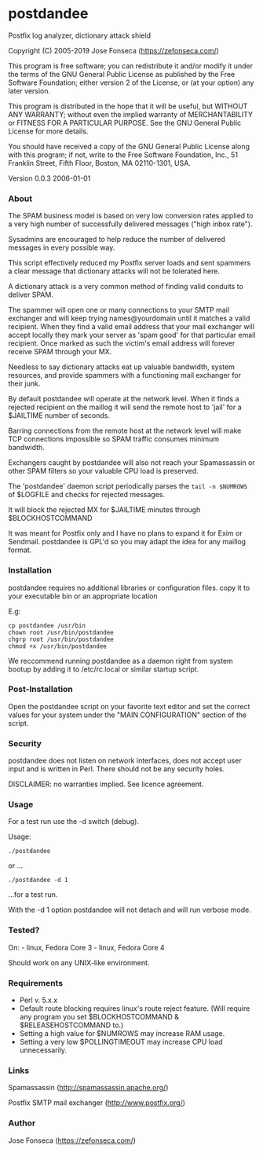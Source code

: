 

# postdandee 

Postfix log analyzer, dictionary attack shield

Copyright (C) 2005-2019 Jose Fonseca (https://zefonseca.com/)

This program is free software; you can redistribute it and/or
modify it under the terms of the GNU General Public License
as published by the Free Software Foundation; either version 2
of the License, or (at your option) any later version.

This program is distributed in the hope that it will be useful,
but WITHOUT ANY WARRANTY; without even the implied warranty of
MERCHANTABILITY or FITNESS FOR A PARTICULAR PURPOSE.  See the
GNU General Public License for more details.

You should have received a copy of the GNU General Public License
along with this program; if not, write to the Free Software
Foundation, Inc., 51 Franklin Street, Fifth Floor, Boston, MA  02110-1301, USA.

Version 0.0.3 2006-01-01


### About

The SPAM business model is based on very low conversion rates applied to a very 
high number of successfully delivered messages ("high inbox rate"). 

Sysadmins are encouraged to help reduce the number of delivered messages in
every possible way. 

This script effectively reduced my Postfix server loads and sent spammers a clear 
message that dictionary attacks will not be tolerated here. 

A dictionary attack is a very common method of finding valid conduits to 
deliver SPAM.

The spammer will open one or many connections to your SMTP mail exchanger and
will keep trying names@yourdomain until it matches a valid recipient. When
they find a valid email address that your mail exchanger will accept locally 
they mark your server as 'spam good' for that particular email recipient. Once
marked as such the victim's email address will forever receive SPAM through your
MX.

Needless to say dictionary attacks eat up valuable bandwidth, system resources,
and provide spammers with a functioning mail exchanger for their junk.

By default postdandee will operate at the network level. When it finds a rejected
recipient on the maillog it will send the remote host to 'jail' for a $JAILTIME 
number of seconds. 

Barring connections from the remote host at the network level will make TCP 
connections impossible so SPAM traffic consumes minimum bandwidth.

Exchangers caught by postdandee will also not reach your Spamassassin or other
SPAM filters so your valuable CPU load is preserved.

The 'postdandee' daemon script periodically parses the `tail -n $NUMROWS` 
of $LOGFILE and checks for rejected messages. 

It will block the rejected MX for $JAILTIME minutes through $BLOCKHOSTCOMMAND

It was meant for Postfix only and I have no plans to expand it for Exim or
Sendmail. postdandee is GPL'd so you may adapt the idea for any maillog format.


### Installation

postdandee requires no additional libraries or configuration files. copy it
to your executable bin or an appropriate location

E.g:

    cp postdandee /usr/bin
    chown root /usr/bin/postdandee
    chgrp root /usr/bin/postdandee
    chmod +x /usr/bin/postdandee


We reccommend running postdandee as a daemon right from system bootup by 
adding it to /etc/rc.local or similar startup script.


### Post-Installation

Open the postdandee script on your favorite text editor and set the correct 
values for your system under the "MAIN CONFIGURATION" section of the script.


### Security

postdandee does not listen on network interfaces, does not accept user input 
and is written in Perl. There should not be any security holes.

DISCLAIMER: no warranties implied. See licence agreement.


### Usage

For a test run use the -d switch (debug).       

Usage: 

    ./postdandee
    
or ...
  
    ./postdandee -d 1  
    
...for a test run. 

With the -d 1 option postdandee will not detach and will run verbose mode.


### Tested?

  On: 
				- linux, Fedora Core 3
				- linux, Fedora Core 4

Should work on any UNIX-like environment.


### Requirements

- Perl v. 5.x.x
- Default route blocking requires linux's route reject feature. 
  (Will require any program you set $BLOCKHOSTCOMMAND & $RELEASEHOSTCOMMAND to.)
- Setting a high value for $NUMROWS may increase RAM usage.
- Setting a very low $POLLINGTIMEOUT may increase CPU load unnecessarily.


### Links

Spamassassin (http://spamassassin.apache.org/) 

Postfix SMTP mail exchanger (http://www.postfix.org/)

### Author

Jose Fonseca (https://zefonseca.com/)

